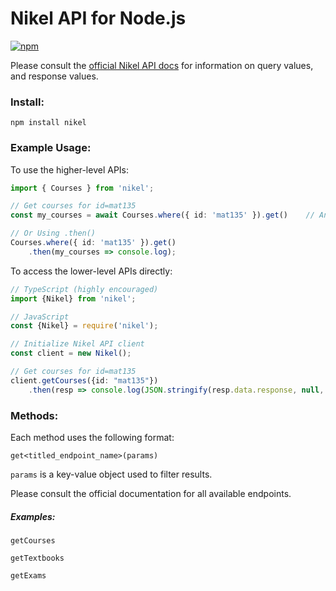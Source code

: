 # Nikel API for Node.js

[![npm](https://img.shields.io/npm/v/nikel)](https://www.npmjs.com/package/nikel)

Please consult the [official Nikel API docs](https://docs.nikel.ml/) for information on query values, and response values.

### Install:
```
npm install nikel
```

### Example Usage:

To use the higher-level APIs:
```typescript
import { Courses } from 'nikel';

// Get courses for id=mat135
const my_courses = await Courses.where({ id: 'mat135' }).get()    // An array of courses

// Or Using .then()
Courses.where({ id: 'mat135' }).get()
    .then(my_courses => console.log);
```

To access the lower-level APIs directly:
```typescript
// TypeScript (highly encouraged)
import {Nikel} from 'nikel';

// JavaScript
const {Nikel} = require('nikel');

// Initialize Nikel API client
const client = new Nikel();

// Get courses for id=mat135
client.getCourses({id: "mat135"})
    .then(resp => console.log(JSON.stringify(resp.data.response, null, 4)));
```

### Methods:

Each method uses the following format:

`get<titled_endpoint_name>(params)`

`params` is a key-value object used to filter results.

Please consult the official documentation for all available endpoints.

##### Examples:

`getCourses`

`getTextbooks`

`getExams`
